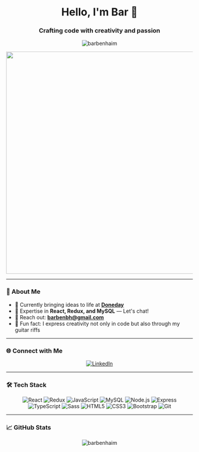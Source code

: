 <h1 align="center">Hello, I'm Bar 👋</h1>
<h3 align="center">Crafting code with creativity and passion</h3>

<p align="center">
  <img src="https://komarev.com/ghpvc/?username=barbenhaim&label=Profile%20views&color=ff69b4&style=flat-square" alt="barbenhaim" />
</p>

<div align="center">
  <img src="https://user-images.githubusercontent.com/233324/120282718-c807fd80-c2c7-11eb-976f-bbecb8a8c4d9.gif" width="600"/>
</div>

---

### 🚀 About Me

- 🔭 Currently bringing ideas to life at [**Doneday**](https://doneday.onrender.com/)
- 💬 Expertise in **React, Redux, and MySQL** — Let's chat!
- 📧 Reach out: **[barbenbh@gmail.com](mailto:barbenbh@gmail.com)**
- 🎸 Fun fact: I express creativity not only in code but also through my guitar riffs

---

### 🌐 Connect with Me
<p align="center">
  <a href="https://www.linkedin.com/in/bar-ben-haim/" target="_blank"><img src="https://img.shields.io/badge/LinkedIn-0A66C2?style=for-the-badge&logo=linkedin&logoColor=white" alt="LinkedIn"></a>
</p>

---

### 🛠️ Tech Stack
<div align="center">
  <img src="https://img.shields.io/badge/React-61DAFB?style=for-the-badge&logo=react&logoColor=black" alt="React"/>
  <img src="https://img.shields.io/badge/Redux-764ABC?style=for-the-badge&logo=redux&logoColor=white" alt="Redux"/>
  <img src="https://img.shields.io/badge/JavaScript-F7DF1E?style=for-the-badge&logo=javascript&logoColor=black" alt="JavaScript"/>
  <img src="https://img.shields.io/badge/MySQL-4479A1?style=for-the-badge&logo=mysql&logoColor=white" alt="MySQL"/>
  <img src="https://img.shields.io/badge/Node.js-339933?style=for-the-badge&logo=node-dot-js&logoColor=white" alt="Node.js"/>
  <img src="https://img.shields.io/badge/Express-000000?style=for-the-badge&logo=express&logoColor=white" alt="Express"/>
  <img src="https://img.shields.io/badge/TypeScript-3178C6?style=for-the-badge&logo=typescript&logoColor=white" alt="TypeScript"/>
  <img src="https://img.shields.io/badge/Sass-CC6699?style=for-the-badge&logo=sass&logoColor=white" alt="Sass"/>
  <img src="https://img.shields.io/badge/HTML5-E34F26?style=for-the-badge&logo=html5&logoColor=white" alt="HTML5"/>
  <img src="https://img.shields.io/badge/CSS3-1572B6?style=for-the-badge&logo=css3&logoColor=white" alt="CSS3"/>
  <img src="https://img.shields.io/badge/Bootstrap-563D7C?style=for-the-badge&logo=bootstrap&logoColor=white" alt="Bootstrap"/>
  <img src="https://img.shields.io/badge/Git-F05032?style=for-the-badge&logo=git&logoColor=white" alt="Git"/>
</div>

---

### 📈 GitHub Stats
<p align="center">
  <img align="center" src="https://github-readme-stats.vercel.app/api?username=barbenhaim&show_icons=true&theme=radical" alt="barbenhaim" />
</p>
